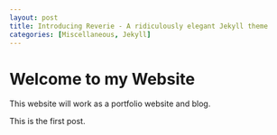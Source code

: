 ```yaml
---
layout: post
title: Introducing Reverie - A ridiculously elegant Jekyll theme
categories: [Miscellaneous, Jekyll]
---
```


# Welcome to my Website

This website will work as a portfolio website and blog.

This is the first post.